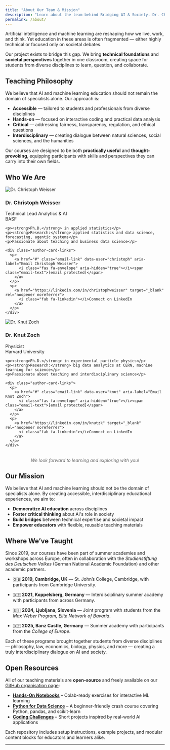 ```yaml
---
title: "About Our Team & Mission"
description: "Learn about the team behind Bridging AI & Society. Dr. Christoph Weisser and Dr. Knut Zoch lead interdisciplinary AI and machine learning education."
permalink: /about/
---
```


Artificial intelligence and machine learning are reshaping how we live, work, and think. Yet education in these areas is often fragmented — either highly technical or focused only on societal debates.

Our project exists to bridge this gap. We bring **technical foundations** and **societal perspectives** together in one classroom, creating space for students from diverse disciplines to learn, question, and collaborate.

## Teaching Philosophy

We believe that AI and machine learning education should not remain the domain of specialists alone. Our approach is:

- **Accessible** — tailored to students and professionals from diverse disciplines
- **Hands-on** — focused on interactive coding and practical data analysis
- **Critical** — addressing fairness, transparency, regulation, and ethical questions
- **Interdisciplinary** — creating dialogue between natural sciences, social sciences, and the humanities

Our courses are designed to be both **practically useful** and **thought-provoking**, equipping participants with skills and perspectives they can carry into their own fields.

## Who We Are

<div class="author-grid">
  <div class="author-card">
    <div class="author-card-header">
      <div class="author-card-avatar">
        <img src="{{ '/assets/img/headshot-christoph.jpg' | relative_url }}" alt="Dr. Christoph Weisser" loading="lazy">
      </div>
      <div>
        <h3>Dr. Christoph Weisser</h3>
        <p>Technical Lead Analytics &amp; AI<br>BASF</p>
      </div>
    </div>

    <p><strong>Ph.D.</strong> in applied statistics</p>
    <p><strong>Research:</strong> applied statistics and data science, forecasting, agentic systems</p>
    <p>Passionate about teaching and business data science</p>

    <div class="author-card-links">
      <p>
        <a href="#" class="email-link" data-user="christoph" aria-label="Email Christoph Weisser">
          <i class="fas fa-envelope" aria-hidden="true"></i><span class="email-text">[email protected]</span>
        </a>
      </p>
      <p>
        <a href="https://linkedin.com/in/christophweisser" target="_blank" rel="noopener noreferrer">
          <i class="fab fa-linkedin"></i>Connect on LinkedIn
        </a>
      </p>
    </div>
  </div>

  <div class="author-card">
    <div class="author-card-header">
      <div class="author-card-avatar">
        <img src="{{ '/assets/img/headshot-knut.jpg' | relative_url }}" alt="Dr. Knut Zoch" loading="lazy">
      </div>
      <div>
        <h3>Dr. Knut Zoch</h3>
        <p>Physicist<br>Harvard University</p>
      </div>
    </div>

    <p><strong>Ph.D.</strong> in experimental particle physics</p>
    <p><strong>Research:</strong> big data analytics at CERN, machine learning for science</p>
    <p>Passionate about teaching and interdisciplinary science</p>

    <div class="author-card-links">
      <p>
        <a href="#" class="email-link" data-user="knut" aria-label="Email Knut Zoch">
          <i class="fas fa-envelope" aria-hidden="true"></i><span class="email-text">[email protected]</span>
        </a>
      </p>
      <p>
        <a href="https://linkedin.com/in/knutzk" target="_blank" rel="noopener noreferrer">
          <i class="fab fa-linkedin"></i>Connect on LinkedIn
        </a>
      </p>
    </div>
  </div>
</div>

<div style="text-align: center; margin-top: 2rem; font-style: italic; color: #666;">
  We look forward to learning and exploring with you!
</div>

## Our Mission

We believe that AI and machine learning should not be the domain of specialists alone. By creating accessible, interdisciplinary educational experiences, we aim to:

- **Democratize AI education** across disciplines
- **Foster critical thinking** about AI's role in society
- **Build bridges** between technical expertise and societal impact
- **Empower educators** with flexible, reusable teaching materials

## Where We’ve Taught

Since 2019, our courses have been part of summer academies and workshops across Europe, often in collaboration with the *Studienstiftung des Deutschen Volkes* (German National Academic Foundation) and other academic partners.

- 🇬🇧 **2019, Cambridge, UK** — St. John’s College, Cambridge, with participants from Cambridge University.

- 🇩🇪 **2021, Koppelsberg, Germany** — Interdisciplinary summer academy with participants from across Germany.

- 🇸🇮 **2024, Ljubljana, Slovenia** — Joint program with students from the *Max Weber Program, Elite Network of Bavaria*.

- 🇩🇪 **2025, Banz Castle, Germany** — Summer academy with participants from the *College of Europe*.

Each of these programs brought together students from diverse disciplines — philosophy, law, economics, biology, physics, and more — creating a truly interdisciplinary dialogue on AI and society.

## Open Resources

All of our teaching materials are **open-source** and freely available on our [GitHub organisation page](https://github.com/BridgingAISocietySummerSchools):

- [**Hands-On Notebooks**](https://github.com/BridgingAISocietySummerSchools/Hands-On-Notebooks) – Colab-ready exercises for interactive ML learning
- [**Python for Data Science**](https://github.com/BridgingAISocietySummerSchools/Data-Science-AI-Python-Course) – A beginner-friendly crash course covering Python, pandas, and scikit-learn
- [**Coding Challenges**](https://github.com/BridgingAISocietySummerSchools/Coding-Project) – Short projects inspired by real-world AI applications

Each repository includes setup instructions, example projects, and modular content blocks for educators and learners alike.

---
